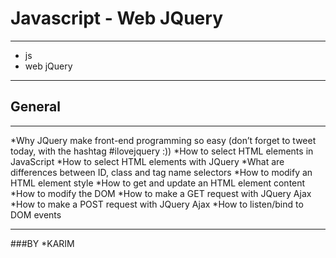 # Javascript - Web JQuery
---
* js 
* web jQuery 
---
## General
---
*Why JQuery make front-end programming so easy (don’t forget to tweet today, with the hashtag #ilovejquery :))
*How to select HTML elements in JavaScript
*How to select HTML elements with JQuery
*What are differences between ID, class and tag name selectors
*How to modify an HTML element style
*How to get and update an HTML element content
*How to modify the DOM
*How to make a GET request with JQuery Ajax
*How to make a POST request with JQuery Ajax
*How to listen/bind to DOM events

--- 
###BY 
*KARIM 
